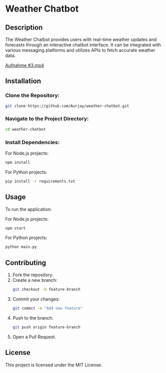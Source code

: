 # Weather Chatbot

## Description
The Weather Chatbot provides users with real-time weather updates and forecasts through an interactive chatbot interface. It can be integrated with various messaging platforms and utilizes APIs to fetch accurate weather data.

[Aufnahme #3.mp4](Aufnahme%20%233.mp4)

## Installation
### Clone the Repository:
```sh
git clone https://github.com/Aurjay/weather-chatbot.git
```
### Navigate to the Project Directory:
```sh
cd weather-chatbot
```
### Install Dependencies:
For Node.js projects:
```sh
npm install
```
For Python projects:
```sh
pip install -r requirements.txt
```

## Usage
To run the application:

For Node.js projects:
```sh
npm start
```
For Python projects:
```sh
python main.py
```

## Contributing
1. Fork the repository.
2. Create a new branch:
   ```sh
   git checkout -b feature-branch
   ```
3. Commit your changes:
   ```sh
   git commit -m "Add new feature"
   ```
4. Push to the branch:
   ```sh
   git push origin feature-branch
   ```
5. Open a Pull Request.

## License
This project is licensed under the MIT License.

